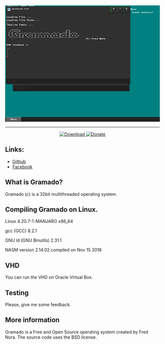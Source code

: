 <p align=center>
  <a href="https://github.com/frednora/gramado">
    <img alt="Gramado" src="https://github.com/gramado/img/blob/master/gramado.png">
  </a>
</p>

---

<p align=center>
  <a href="https://github.com/frednora/gramado/archive/master.zip">
  <img alt="Download " src="https://img.shields.io/badge/Download-latest-green.svg">
  </a>
  <a href="https://gramado.github.io/projects">
    <img alt="Donate" src="https://img.shields.io/badge/%24-Donate-orange.svg">
  </a>
</p>

## Links:

- [Github](https://github.com/frednora/gramado)
- [Facebook](https://facebook.com/groups/gramadocommunity)

## What is Gramado?

Gramado (c) is a 32bit multithreaded operating system.


## Compiling Gramado on Linux.

Linux 4.20.7-1-MANJARO x86_64

gcc (GCC) 8.2.1

GNU ld (GNU Binutils) 2.31.1

NASM version 2.14.02 compiled on Nov 15 2018


## VHD

You can run the VHD on Oracle Virtual Box.


## Testing

Please, give me some feedback.


## More information

Gramado is a Free and Open Source operating system created by Fred Nora.
The source code uses the BSD license.

